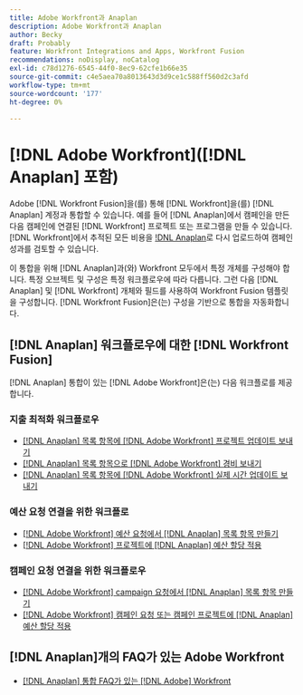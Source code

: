 ```yaml
---
title: Adobe Workfront과 Anaplan
description: Adobe Workfront과 Anaplan
author: Becky
draft: Probably
feature: Workfront Integrations and Apps, Workfront Fusion
recommendations: noDisplay, noCatalog
exl-id: c78d1276-6545-44f0-8ec9-62cfe1b66e35
source-git-commit: c4e5aea70a8013643d3d9ce1c588ff560d2c3afd
workflow-type: tm+mt
source-wordcount: '177'
ht-degree: 0%

---
```


# [!DNL Adobe Workfront]([!DNL Anaplan] 포함)

Adobe [!DNL Workfront Fusion]을(를) 통해 [!DNL Workfront]을(를) [!DNL Anaplan] 계정과 통합할 수 있습니다. 예를 들어 [!DNL Anaplan]에서 캠페인을 만든 다음 캠페인에 연결된 [!DNL Workfront] 프로젝트 또는 프로그램을 만들 수 있습니다. [!DNL Workfront]에서 추적된 모든 비용을 [!DNL Anaplan](으)로 다시 업로드하여 캠페인 성과를 검토할 수 있습니다.

이 통합을 위해 [!DNL Anaplan]과(와) Workfront 모두에서 특정 개체를 구성해야 합니다. 특정 오브젝트 및 구성은 특정 워크플로우에 따라 다릅니다. 그런 다음 [!DNL Anaplan] 및 [!DNL Workfront] 개체와 필드를 사용하여 Workfront Fusion 템플릿을 구성합니다. [!DNL Workfront Fusion]은(는) 구성을 기반으로 통합을 자동화합니다.

## [!DNL Anaplan] 워크플로우에 대한 [!DNL Workfront Fusion]

[!DNL Anaplan] 통합이 있는 [!DNL Adobe Workfront]은(는) 다음 워크플로를 제공합니다.

### 지출 최적화 워크플로우

* [ [!DNL Anaplan] 목록 항목에  [!DNL Adobe Workfront] 프로젝트 업데이트 보내기](../../workfront-integrations-and-apps/adobe-workfront-with-anaplan/send-workfront-project-updates-to-anaplan-list-item.md)
* [ [!DNL Anaplan] 목록 항목으로  [!DNL Adobe Workfront] 경비 보내기](../../workfront-integrations-and-apps/adobe-workfront-with-anaplan/send-workfront-project-expenses-to-anaplan-list-item.md)
* [ [!DNL Anaplan] 목록 항목에  [!DNL Adobe Workfront] 실제 시간 업데이트 보내기](../../workfront-integrations-and-apps/adobe-workfront-with-anaplan/send-workfront-project-actual-hours-updates-to-anaplan-list-item.md)

### 예산 요청 연결을 위한 워크플로

* [ [!DNL Adobe Workfront] 예산 요청에서  [!DNL Anaplan] 목록 항목 만들기](../../workfront-integrations-and-apps/adobe-workfront-with-anaplan/create-an-anaplan-list-item-from-a-workfront-budget-request.md)
* [ [!DNL Adobe Workfront] 프로젝트에  [!DNL Anaplan] 예산 할당 적용](../../workfront-integrations-and-apps/adobe-workfront-with-anaplan/apply-anaplan-budget-allocation-to-workfront-projects.md)

### 캠페인 요청 연결을 위한 워크플로우

* [ [!DNL Adobe Workfront] campaign 요청에서  [!DNL Anaplan] 목록 항목 만들기](../../workfront-integrations-and-apps/adobe-workfront-with-anaplan/create-an-anaplan-list-item-from-a-workfront-campaign-request.md)
* [ [!DNL Adobe Workfront] 캠페인 요청 또는 캠페인 프로젝트에  [!DNL Anaplan] 예산 할당 적용](../../workfront-integrations-and-apps/adobe-workfront-with-anaplan/apply-anaplan-budget-allocation-to-workfront-campaign-requests-and-projects.md)

## [!DNL Anaplan]개의 FAQ가 있는 Adobe Workfront

* [ [!DNL Anaplan] 통합 FAQ가 있는 [!DNL Adobe] Workfront](../../workfront-integrations-and-apps/adobe-workfront-with-anaplan/anaplan-integration-faq.md)
